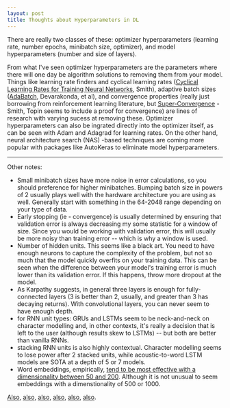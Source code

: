 ```yaml
---
layout: post
title: Thoughts about Hyperparameters in DL
---
```


There are really two classes of these: optimizer hyperparameters (learning rate, number epochs, minibatch size, optimizer), and model hyperparameters (number and size of layers).

From what I've seen optimizer hyperparameters are the parameters where there will one day be algorithm solutions to removing them from your model. Things like learning rate finders and cyclical learning rates ([Cyclical Learning Rates for Training Neural Networks][lrf], Smith), adaptive batch sizes ([AdaBatch][abs], Devarakonda, et al), and convergence properties (really just borrowing from reinforcement learning literature, but [Super-Convergence][cp] - Smith, Topin seems to include a proof for convergence) are lines of research with varying sucess at removing these. Optimizer hyperparameters can also be ingrated directly into the optimizer itself, as can be seen with Adam and Adagrad for learning rates. On the other hand, neural architecture search (NAS) -based techniques are coming more popular with packages like AutoKeras to eliminate model hyperparameters.

---

Other notes:
- Small minibatch sizes have more noise in error calculations, so you should preference for higher minibatches. Bumping batch size in powers of 2 usually plays well with the hardware architecture you are using as well. Generally start with something in the 64-2048 range depending on your type of data.
- Early stopping (ie - convergence) is usually determined by ensuring that validation error is always decreasing my some statistic for a window of size. Since you would be working with validation error, this will usually be more noisy than training error -- which is why a window is used.
- Number of hidden units. This seems like a black art. You need to have enough neurons to capture the complexity of the problem, but not so much that the model quickly overfits on your training data. This can be seen when the difference between your model's training error is much lower than its validation error. If this happens, throw more dropout at the model.
- As Karpathy suggests, in general three layers is enough for fully-connected layers (3 is better than 2, usually, and greater than 3 has decaying returns). With convolutional layers, you can never seem to have enough depth.
- for RNN unit types: GRUs and LSTMs seem to be neck-and-neck on character modelling and, in other contexts, it's really a decision that is left to the user (although results skew to LSTMs) -- but both are better than vanilla RNNs.
- stacking RNN units is also highly contextual. Character modelling seems to lose power after 2 stacked units, while acoustic-to-word LSTM models are SOTA at a depth of 5 or 7 models.
- Word embeddings, empirically, [tend to be most effective with a dimensionality between 50 and 200][word-embeddings]. Although it is not unusual to seem embeddings with a dimenstionality of 500 or 1000.

[Also](https://arxiv.org/abs/1206.5533),
[also](http://www.deeplearningbook.org/contents/guidelines.html),
[also](http://neuralnetworksanddeeplearning.com/chap3.html#how_to_choose_a_neural_network's_hyper-parameters), 
[also](http://yann.lecun.com/exdb/publis/pdf/lecun-98b.pdf), 
[also](https://arxiv.org/abs/1606.02228),
[also](https://arxiv.org/abs/1506.02078).


[word-embeddings]:https://arxiv.org/abs/1507.05523
[lrf]: https://arxiv.org/abs/1506.01186
[abs]: https://arxiv.org/abs/1712.02029
[cp]: https://arxiv.org/abs/1708.07120
